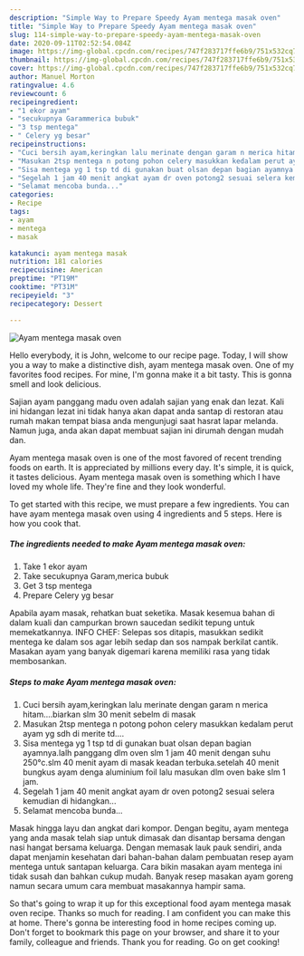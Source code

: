 ```yaml
---
description: "Simple Way to Prepare Speedy Ayam mentega masak oven"
title: "Simple Way to Prepare Speedy Ayam mentega masak oven"
slug: 114-simple-way-to-prepare-speedy-ayam-mentega-masak-oven
date: 2020-09-11T02:52:54.084Z
image: https://img-global.cpcdn.com/recipes/747f283717ffe6b9/751x532cq70/ayam-mentega-masak-oven-foto-resep-utama.jpg
thumbnail: https://img-global.cpcdn.com/recipes/747f283717ffe6b9/751x532cq70/ayam-mentega-masak-oven-foto-resep-utama.jpg
cover: https://img-global.cpcdn.com/recipes/747f283717ffe6b9/751x532cq70/ayam-mentega-masak-oven-foto-resep-utama.jpg
author: Manuel Morton
ratingvalue: 4.6
reviewcount: 6
recipeingredient:
- "1 ekor ayam"
- "secukupnya Garammerica bubuk"
- "3 tsp mentega"
- " Celery yg besar"
recipeinstructions:
- "Cuci bersih ayam,keringkan lalu merinate dengan garam n merica hitam....biarkan slm 30 menit sebelm di masak"
- "Masukan 2tsp mentega n potong pohon celery masukkan kedalam perut ayam yg sdh di merite td...."
- "Sisa mentega yg 1 tsp td di gunakan buat olsan depan bagian ayamnya.lalh panggang dlm oven slm 1 jam 40 menit dengan suhu 250°c.slm 40 menit ayam di masak keadan terbuka.setelah 40 menit bungkus ayam denga aluminium foil lalu masukan dlm oven bake slm 1 jam."
- "Segelah 1 jam 40 menit angkat ayam dr oven potong2 sesuai selera kemudian di hidangkan..."
- "Selamat mencoba bunda..."
categories:
- Recipe
tags:
- ayam
- mentega
- masak

katakunci: ayam mentega masak 
nutrition: 181 calories
recipecuisine: American
preptime: "PT19M"
cooktime: "PT31M"
recipeyield: "3"
recipecategory: Dessert

---
```



![Ayam mentega masak oven](https://img-global.cpcdn.com/recipes/747f283717ffe6b9/751x532cq70/ayam-mentega-masak-oven-foto-resep-utama.jpg)

Hello everybody, it is John, welcome to our recipe page. Today, I will show you a way to make a distinctive dish, ayam mentega masak oven. One of my favorites food recipes. For mine, I'm gonna make it a bit tasty. This is gonna smell and look delicious.

Sajian ayam panggang madu oven adalah sajian yang enak dan lezat. Kali ini hidangan lezat ini tidak hanya akan dapat anda santap di restoran atau rumah makan tempat biasa anda mengunjugi saat hasrat lapar melanda. Namun juga, anda akan dapat membuat sajian ini dirumah dengan mudah dan.

Ayam mentega masak oven is one of the most favored of recent trending foods on earth. It is appreciated by millions every day. It's simple, it is quick, it tastes delicious. Ayam mentega masak oven is something which I have loved my whole life. They're fine and they look wonderful.


To get started with this recipe, we must prepare a few ingredients. You can have ayam mentega masak oven using 4 ingredients and 5 steps. Here is how you cook that.

<!--inarticleads1-->

##### The ingredients needed to make Ayam mentega masak oven:

1. Take 1 ekor ayam
1. Take secukupnya Garam,merica bubuk
1. Get 3 tsp mentega
1. Prepare  Celery yg besar


Apabila ayam masak, rehatkan buat seketika. Masak kesemua bahan di dalam kuali dan campurkan brown saucedan sedikit tepung untuk memekatkannya. INFO CHEF: Selepas sos ditapis, masukkan sedikit mentega ke dalam sos agar lebih sedap dan sos nampak berkilat cantik. Masakan ayam yang banyak digemari karena memiliki rasa yang tidak membosankan. 

<!--inarticleads2-->

##### Steps to make Ayam mentega masak oven:

1. Cuci bersih ayam,keringkan lalu merinate dengan garam n merica hitam....biarkan slm 30 menit sebelm di masak
1. Masukan 2tsp mentega n potong pohon celery masukkan kedalam perut ayam yg sdh di merite td....
1. Sisa mentega yg 1 tsp td di gunakan buat olsan depan bagian ayamnya.lalh panggang dlm oven slm 1 jam 40 menit dengan suhu 250°c.slm 40 menit ayam di masak keadan terbuka.setelah 40 menit bungkus ayam denga aluminium foil lalu masukan dlm oven bake slm 1 jam.
1. Segelah 1 jam 40 menit angkat ayam dr oven potong2 sesuai selera kemudian di hidangkan...
1. Selamat mencoba bunda...


Masak hingga layu dan angkat dari kompor. Dengan begitu, ayam mentega yang anda masak telah siap untuk dimasak dan disantap bersama dengan nasi hangat bersama keluarga. Dengan memasak lauk pauk sendiri, anda dapat menjamin kesehatan dari bahan-bahan dalam pembuatan resep ayam mentega untuk santapan keluarga. Cara bikin masakan ayam mentega ini tidak susah dan bahkan cukup mudah. Banyak resep masakan ayam goreng namun secara umum cara membuat masakannya hampir sama. 

So that's going to wrap it up for this exceptional food ayam mentega masak oven recipe. Thanks so much for reading. I am confident you can make this at home. There's gonna be interesting food in home recipes coming up. Don't forget to bookmark this page on your browser, and share it to your family, colleague and friends. Thank you for reading. Go on get cooking!
